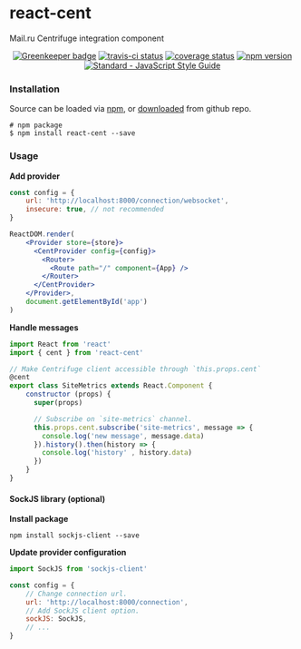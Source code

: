 # react-cent

Mail.ru Centrifuge integration component

<p align="center">
  <a href="https://greenkeeper.io/"><img src="https://badges.greenkeeper.io/fortis/react-cent.svg" alt="Greenkeeper badge"></a>
  <a href="https://travis-ci.org/fortis/react-cent"><img src="https://travis-ci.org/fortis/react-cent.svg?branch=master" alt="travis-ci status"></a>
  <a href="https://coveralls.io/github/fortis/react-cent"><img src="https://coveralls.io/repos/github/fortis/react-cent/badge.svg" alt="coverage status"></a>
  <a href="https://www.npmjs.com/package/react-cent"><img src="https://img.shields.io/npm/v/react-cent.svg" alt="npm version"></a>
  <a href="https://standardjs.com"><img src="https://img.shields.io/badge/code_style-standard-brightgreen.svg" alt="Standard - JavaScript Style Guide"></a>
</p>

### Installation

Source can be loaded via [npm](https://www.npmjs.com/package/react-cent), or [downloaded](https://github.com/fortis/react-cent/archive/master.zip) from github repo.

```
# npm package
$ npm install react-cent --save
```

### Usage

**Add provider**

```jsx harmony
const config = {
    url: 'http://localhost:8000/connection/websocket',
    insecure: true, // not recommended
}

ReactDOM.render(
    <Provider store={store}>
      <CentProvider config={config}>
        <Router>
          <Route path="/" component={App} />
        </Router>
      </CentProvider>
    </Provider>,
    document.getElementById('app')
)
```

**Handle messages**

```jsx harmony
import React from 'react'
import { cent } from 'react-cent'

// Make Centrifuge client accessible through `this.props.cent`
@cent 
export class SiteMetrics extends React.Component {
    constructor (props) {
      super(props)

      // Subscribe on `site-metrics` channel.
      this.props.cent.subscribe('site-metrics', message => {
        console.log('new message', message.data)
      }).history().then(history => {
        console.log('history' , history.data)
      })
    }
}


```
#### SockJS library (optional)

**Install package**
```npm
npm install sockjs-client --save
```

**Update provider configuration**
```jsx harmony
import SockJS from 'sockjs-client'

const config = {
    // Change connection url.
    url: 'http://localhost:8000/connection',
    // Add SockJS client option.  
    sockJS: SockJS,
    // ...
}
```
